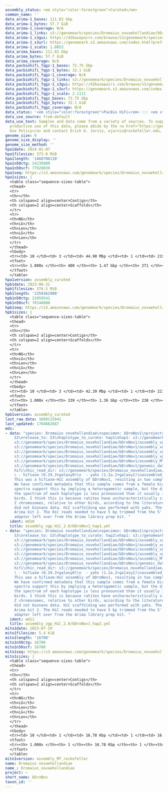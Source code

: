 ```yaml
---
assembly_status: <em style="color:forestgreen">Curated</em>
common_name: ''
data_arima-1_bases: 111.82 Gbp
data_arima-1_bytes: 57.7 GiB
data_arima-1_coverage: N/A
data_arima-1_links: s3://genomeark/species/Dromaius_novaehollandiae/bDroNov1/genomic_data/arima/<br>
data_arima-1_s3gui: https://42basepairs.com/browse/s3/genomeark/species/Dromaius_novaehollandiae/bDroNov1/genomic_data/arima/
data_arima-1_s3url: https://genomeark.s3.amazonaws.com/index.html?prefix=species/Dromaius_novaehollandiae/bDroNov1/genomic_data/arima/
data_arima-1_scale: 1.8053
data_arima_bases: 111.82 Gbp
data_arima_bytes: 57.7 GiB
data_arima_coverage: N/A
data_pacbiohifi_fqgz-1_bases: 72.75 Gbp
data_pacbiohifi_fqgz-1_bytes: 32.1 GiB
data_pacbiohifi_fqgz-1_coverage: N/A
data_pacbiohifi_fqgz-1_links: s3://genomeark/species/Dromaius_novaehollandiae/bDroNov1/genomic_data/pacbio_hifi/<br>
data_pacbiohifi_fqgz-1_s3gui: https://42basepairs.com/browse/s3/genomeark/species/Dromaius_novaehollandiae/bDroNov1/genomic_data/pacbio_hifi/
data_pacbiohifi_fqgz-1_s3url: https://genomeark.s3.amazonaws.com/index.html?prefix=species/Dromaius_novaehollandiae/bDroNov1/genomic_data/pacbio_hifi/
data_pacbiohifi_fqgz-1_scale: 2.1111
data_pacbiohifi_fqgz_bases: 72.75 Gbp
data_pacbiohifi_fqgz_bytes: 32.1 GiB
data_pacbiohifi_fqgz_coverage: N/A
data_status: '<em style="color:forestgreen">PacBio HiFi</em> ::: <em style="color:forestgreen">Arima</em>'
data_use_source: from-default
data_use_text: Samples and data come from a variety of sources. To support fair and
  productive use of this data, please abide by the <a href="https://genome10k.soe.ucsc.edu/data-use-policies/">Data
  Use Policy</a> and contact Erich D. Jarvis, ejarvis@rockefeller.edu, with any questions.
genome_size: 0
genome_size_display: ''
genome_size_method: ''
hpa1date: 2024-01-07
hpa1filesize: 373.0 MiB
hpa1length: '1468706110'
hpa1n50ctg: 24239989
hpa1n50scf: 77929039
hpa1seq: https://s3.amazonaws.com/genomeark/species/Dromaius_novaehollandiae/bDroNov1/assembly_curated/bDroNov1.hap1.cur.20240107.fasta.gz
hpa1sizes: |
  <table class="sequence-sizes-table">
  <thead>
  <tr>
  <th></th>
  <th colspan=2 align=center>Contigs</th>
  <th colspan=2 align=center>Scaffolds</th>
  </tr>
  <tr>
  <th>NG</th>
  <th>LG</th>
  <th>Len</th>
  <th>LG</th>
  <th>Len</th>
  </tr>
  </thead>
  <tbody>
  <tr><td> 10 </td><td> 3 </td><td> 44.90 Mbp </td><td> 1 </td><td> 219.53 Mbp </td></tr><tr><td> 20 </td><td> 7 </td><td> 38.96 Mbp </td><td> 2 </td><td> 170.27 Mbp </td></tr><tr><td> 30 </td><td> 10 </td><td> 37.44 Mbp </td><td> 3 </td><td> 131.77 Mbp </td></tr><tr><td> 40 </td><td> 15 </td><td> 27.06 Mbp </td><td> 4 </td><td> 87.99 Mbp </td></tr><tr style="background-color:#cccccc;"><td> 50 </td><td> 21 </td><td style="background-color:#88ff88;"> 24.24 Mbp </td><td> 6 </td><td style="background-color:#88ff88;"> 77.93 Mbp </td></tr><tr><td> 60 </td><td> 28 </td><td> 21.09 Mbp </td><td> 8 </td><td> 49.99 Mbp </td></tr><tr><td> 70 </td><td> 37 </td><td> 11.59 Mbp </td><td> 12 </td><td> 30.40 Mbp </td></tr><tr><td> 80 </td><td> 52 </td><td> 8.25 Mbp </td><td> 17 </td><td> 23.76 Mbp </td></tr><tr><td> 90 </td><td> 77 </td><td> 4.09 Mbp </td><td> 26 </td><td> 10.55 Mbp </td></tr><tr><td> 100 </td><td> 400 </td><td> 6.03 Kbp </td><td> 271 </td><td> 6.03 Kbp </td></tr></tbody>
  <tfoot>
  <tr><th> 1.000x </th><th> 400 </th><th> 1.47 Gbp </th><th> 271 </th><th> 1.47 Gbp </th></tr>
  </tfoot>
  </table>
hpa1version: assembly_curated
hpb1date: 2023-08-31
hpb1filesize: 374.5 MiB
hpb1length: '1359162908'
hpb1n50ctg: 21059541
hpb1n50scf: 78348880
hpb1seq: https://s3.amazonaws.com/genomeark/species/Dromaius_novaehollandiae/bDroNov1/assembly_curated/bDroNov1.hap2.cur.20230831.fasta.gz
hpb1sizes: |
  <table class="sequence-sizes-table">
  <thead>
  <tr>
  <th></th>
  <th colspan=2 align=center>Contigs</th>
  <th colspan=2 align=center>Scaffolds</th>
  </tr>
  <tr>
  <th>NG</th>
  <th>LG</th>
  <th>Len</th>
  <th>LG</th>
  <th>Len</th>
  </tr>
  </thead>
  <tbody>
  <tr><td> 10 </td><td> 3 </td><td> 42.39 Mbp </td><td> 1 </td><td> 221.26 Mbp </td></tr><tr><td> 20 </td><td> 6 </td><td> 36.73 Mbp </td><td> 2 </td><td> 171.07 Mbp </td></tr><tr><td> 30 </td><td> 10 </td><td> 33.96 Mbp </td><td> 3 </td><td> 131.88 Mbp </td></tr><tr><td> 40 </td><td> 15 </td><td> 26.96 Mbp </td><td> 4 </td><td> 87.01 Mbp </td></tr><tr style="background-color:#cccccc;"><td> 50 </td><td> 20 </td><td style="background-color:#88ff88;"> 21.06 Mbp </td><td> 5 </td><td style="background-color:#88ff88;"> 78.35 Mbp </td></tr><tr><td> 60 </td><td> 27 </td><td> 17.96 Mbp </td><td> 8 </td><td> 43.83 Mbp </td></tr><tr><td> 70 </td><td> 36 </td><td> 12.47 Mbp </td><td> 12 </td><td> 28.98 Mbp </td></tr><tr><td> 80 </td><td> 50 </td><td> 7.41 Mbp </td><td> 18 </td><td> 18.10 Mbp </td></tr><tr><td> 90 </td><td> 80 </td><td> 3.10 Mbp </td><td> 30 </td><td> 6.99 Mbp </td></tr><tr><td> 100 </td><td> 339 </td><td> 10.77 Kbp </td><td> 238 </td><td> 10.77 Kbp </td></tr></tbody>
  <tfoot>
  <tr><th> 1.000x </th><th> 339 </th><th> 1.36 Gbp </th><th> 238 </th><th> 1.36 Gbp </th></tr>
  </tfoot>
  </table>
hpb1version: assembly_curated
last_raw_data: 1689115841
last_updated: 1704682687
mds:
- data: "species: Dromaius novehollandiae\nspecimen: bDroNov1\nprojects: \n  - vgp\ndata_location:
    S3\nrelease_to: S3\nhaplotype_to_curate: hap1\nhap1: s3://genomeark/species/Dromaius_novehollandiae/bDroNov1/assembly_vgp_HiC_2.0/bDroNov1.HiC.hap1.20230719.fasta.gz\nhap2:
    s3://genomeark/species/Dromaius_novehollandiae/bDroNov1/assembly_vgp_HiC_2.0/bDroNov1.HiC.hap2.20230719.fasta.gz\npretext_hap1:
    s3://genomeark/species/Dromaius_novehollandiae/bDroNov1/assembly_vgp_HiC_2.0/evaluation/hap1/pretext/bDroNov1_hap1__s2_heatmap.pretext\npretext_hap2:
    s3://genomeark/species/Dromaius_novehollandiae/bDroNov1/assembly_vgp_HiC_2.0/evaluation/hap2/pretext/bDroNov1_hap2__s2_heatmap.pretext\nkmer_spectra_img:
    s3://genomeark/species/Dromaius_novehollandiae/bDroNov1/assembly_vgp_HiC_2.0/evaluation/merqury/bDroNov1_png/\nmito:
    s3://genomeark/species/Dromaius_novehollandiae/bDroNov1/assembly_MT_rockefeller/bDroNov1.MT.20230719.fasta.gz\npacbio_read_dir:
    s3://genomeark/species/Dromaius_novehollandiae/bDroNov1/genomic_data/pacbio_hifi/\npacbio_read_type:
    hifi\nhic_read_dir: s3://genomeark/species/Dromaius_novehollandiae/bDroNov1/genomic_data/arima/\npipeline:\n
    \ - hifiasm (0.19.3+galaxy0)\n  - yahs (1.2a.2+galaxy1)\nassembled_by_group: Rockefeller\nnotes:
    This was a hifiasm-HiC assembly of bDroNov1, resulting in two complete haplotypes.
    We have confirmed metadata that this sample comes from a female bird. The k-mer
    spectra support this by implying a heterogametic sample, but the difference between
    the spectrum of each haplotype is less pronounced than it usually is for female
    birds. I think this is because ratites have uncharacteristically similar W and
    Z chromosomes, relative to other birds, according to the literature. This individual
    did not bionano data. HiC scaffolding was performed with yahs. The HiC prep was
    Arima kit 2. The HiC reads needed to have 5 bp trimmed from the 5' end due to
    adapter left over from the Arima library prep kit. "
  ident: md10
  title: assembly_vgp_HiC_2.0/bDroNov1_hap1.yml
- data: "species: Dromaius novehollandiae\nspecimen: bDroNov1\nprojects: \n  - vgp\ndata_location:
    S3\nrelease_to: S3\nhaplotype_to_curate: hap2\nhap1: s3://genomeark/species/Dromaius_novehollandiae/bDroNov1/assembly_vgp_HiC_2.0/bDroNov1.HiC.hap1.20230719.fasta.gz\nhap2:
    s3://genomeark/species/Dromaius_novehollandiae/bDroNov1/assembly_vgp_HiC_2.0/bDroNov1.HiC.hap2.20230719.fasta.gz\npretext_hap1:
    s3://genomeark/species/Dromaius_novehollandiae/bDroNov1/assembly_vgp_HiC_2.0/evaluation/hap1/pretext/bDroNov1_hap1__s2_heatmap.pretext\npretext_hap2:
    s3://genomeark/species/Dromaius_novehollandiae/bDroNov1/assembly_vgp_HiC_2.0/evaluation/hap2/pretext/bDroNov1_hap2__s2_heatmap.pretext\nkmer_spectra_img:
    s3://genomeark/species/Dromaius_novehollandiae/bDroNov1/assembly_vgp_HiC_2.0/evaluation/merqury/bDroNov1_png/\nmito:
    s3://genomeark/species/Dromaius_novehollandiae/bDroNov1/assembly_MT_rockefeller/bDroNov1.MT.20230719.fasta.gz\npacbio_read_dir:
    s3://genomeark/species/Dromaius_novehollandiae/bDroNov1/genomic_data/pacbio_hifi/\npacbio_read_type:
    hifi\nhic_read_dir: s3://genomeark/species/Dromaius_novehollandiae/bDroNov1/genomic_data/arima/\npipeline:\n
    \ - hifiasm (0.19.3+galaxy0)\n  - yahs (1.2a.2+galaxy1)\nassembled_by_group: Rockefeller\nnotes:
    This was a hifiasm-HiC assembly of bDroNov1, resulting in two complete haplotypes.
    We have confirmed metadata that this sample comes from a female bird. The k-mer
    spectra support this by implying a heterogametic sample, but the difference between
    the spectrum of each haplotype is less pronounced than it usually is for female
    birds. I think this is because ratites have uncharacteristically similar W and
    Z chromosomes, relative to other birds, according to the literature. This individual
    did not bionano data. HiC scaffolding was performed with yahs. The HiC prep was
    Arima kit 2. The HiC reads needed to have 5 bp trimmed from the 5' end due to
    adapter left over from the Arima library prep kit. "
  ident: md11
  title: assembly_vgp_HiC_2.0/bDroNov1_hap2.yml
mito1date: 2023-07-19
mito1filesize: 5.4 KiB
mito1length: '16780'
mito1n50ctg: 16780
mito1n50scf: 16780
mito1seq: https://s3.amazonaws.com/genomeark/species/Dromaius_novaehollandiae/bDroNov1/assembly_MT_rockefeller/bDroNov1.MT.20230719.fasta.gz
mito1sizes: |
  <table class="sequence-sizes-table">
  <thead>
  <tr>
  <th></th>
  <th colspan=2 align=center>Contigs</th>
  <th colspan=2 align=center>Scaffolds</th>
  </tr>
  <tr>
  <th>NG</th>
  <th>LG</th>
  <th>Len</th>
  <th>LG</th>
  <th>Len</th>
  </tr>
  </thead>
  <tbody>
  <tr><td> 10 </td><td> 1 </td><td> 16.78 Kbp </td><td> 1 </td><td> 16.78 Kbp </td></tr><tr><td> 20 </td><td> 1 </td><td> 16.78 Kbp </td><td> 1 </td><td> 16.78 Kbp </td></tr><tr><td> 30 </td><td> 1 </td><td> 16.78 Kbp </td><td> 1 </td><td> 16.78 Kbp </td></tr><tr><td> 40 </td><td> 1 </td><td> 16.78 Kbp </td><td> 1 </td><td> 16.78 Kbp </td></tr><tr style="background-color:#cccccc;"><td> 50 </td><td> 1 </td><td style="background-color:#ff8888;"> 16.78 Kbp </td><td> 1 </td><td style="background-color:#ff8888;"> 16.78 Kbp </td></tr><tr><td> 60 </td><td> 1 </td><td> 16.78 Kbp </td><td> 1 </td><td> 16.78 Kbp </td></tr><tr><td> 70 </td><td> 1 </td><td> 16.78 Kbp </td><td> 1 </td><td> 16.78 Kbp </td></tr><tr><td> 80 </td><td> 1 </td><td> 16.78 Kbp </td><td> 1 </td><td> 16.78 Kbp </td></tr><tr><td> 90 </td><td> 1 </td><td> 16.78 Kbp </td><td> 1 </td><td> 16.78 Kbp </td></tr><tr><td> 100 </td><td> 1 </td><td> 16.78 Kbp </td><td> 1 </td><td> 16.78 Kbp </td></tr></tbody>
  <tfoot>
  <tr><th> 1.000x </th><th> 1 </th><th> 16.78 Kbp </th><th> 1 </th><th> 16.78 Kbp </th></tr>
  </tfoot>
  </table>
mito1version: assembly_MT_rockefeller
name: Dromaius novaehollandiae
name_: Dromaius_novaehollandiae
project: ~
short_name: bDroNov
taxon_id: ''
---
```

